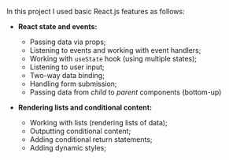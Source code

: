 In this project I used basic React.js features as follows:

- **React state and events:**

  - Passing data via props;
  - Listening to events and working with event handlers;
  - Working with `useState` hook (using multiple states);
  - Listening to user input;
  - Two-way data binding;
  - Handling form submission;
  - Passing data from _child_ to _parent_ components (bottom-up)

- **Rendering lists and conditional content:**

  - Working with lists (rendering lists of data);
  - Outputting conditional content;
  - Adding conditional return statements;
  - Adding dynamic styles;
